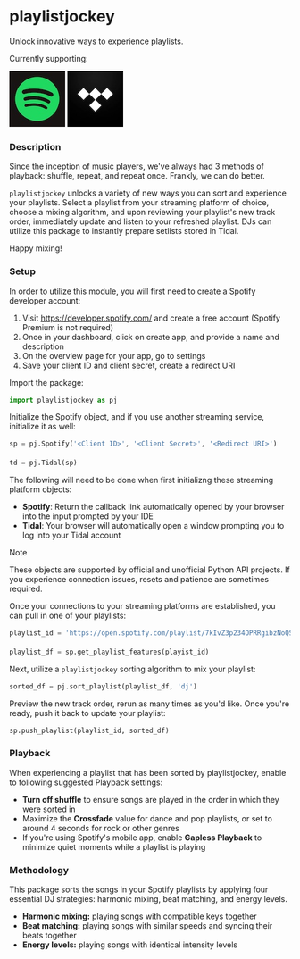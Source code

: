# playlistjockey
Unlock innovative ways to experience playlists.

Currently supporting:

![Spotify](playlistjockey/docs/spotify.jpg) ![Tidal](playlistjockey/docs/tidal.jpg)

### Description
Since the inception of music players, we've always had 3 methods of playback: shuffle, repeat, and repeat once. Frankly, we can do better.

`playlistjockey` unlocks a variety of new ways you can sort and experience your playlists. Select a playlist from your streaming platform of choice, choose a mixing algorithm, and upon reviewing
your playlist's new track order, immediately update and listen to your refreshed playlist. DJs can utilize this package to instantly prepare setlists stored in Tidal.

Happy mixing!

### Setup
In order to utilize this module, you will first need to create a Spotify developer account:
  1. Visit https://developer.spotify.com/ and create a free account (Spotify Premium is not required)
  2. Once in your dashboard, click on create app, and provide a name and description
  3. On the overview page for your app, go to settings
  4. Save your client ID and client secret, create a redirect URI

Import the package:
```python
import playlistjockey as pj
```
Initialize the Spotify object, and if you use another streaming service, initialize it as well:
```python
sp = pj.Spotify('<Client ID>', '<Client Secret>', '<Redirect URI>')

td = pj.Tidal(sp)
```
The following will need to be done when first initializng these streaming platform objects:
  * __Spotify__: Return the callback link automatically opened by your browser into the input prompted by your IDE
  * __Tidal__: Your browser will automatically open a window prompting you to log into your Tidal account

> [!NOTE]
> These objects are supported by official and unofficial Python API projects. If you experience connection issues, resets and patience are sometimes required.

Once your connections to your streaming platforms are established, you can pull in one of your playlists:
```python
playlist_id = 'https://open.spotify.com/playlist/7kIvZ3p234OPRRgibzNoQS?si=9d743a7caec143b9'

playlist_df = sp.get_playlist_features(playist_id)
``` 

Next, utilize a `playlistjockey` sorting algorithm to mix your playlist:
```python
sorted_df = pj.sort_playlist(playlist_df, 'dj')
```

Preview the new track order, rerun as many times as you'd like. Once you're ready, push it back to update your playlist:
```python
sp.push_playlist(playlist_id, sorted_df)
```


### Playback
When experiencing a playlist that has been sorted by playlistjockey, enable to following suggested Playback settings:
  - **Turn off shuffle** to ensure songs are played in the order in which they were sorted in
  - Maximize the **Crossfade** value for dance and pop playlists, or set to around 4 seconds for rock or other genres
  - If you're using Spotify's mobile app, enable **Gapless Playback** to minimize quiet moments while a playlist is playing

### Methodology
This package sorts the songs in your Spotify playlists by applying four essential DJ strategies: harmonic mixing, beat matching, and energy levels.
  - **Harmonic mixing:** playing songs with compatible keys together
  - **Beat matching:** playing songs with similar speeds and syncing their beats together
  - **Energy levels:** playing songs with identical intensity levels
